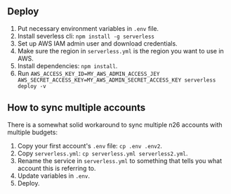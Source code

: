 ## Deploy

1. Put necessary environment variables in `.env` file.
2. Install severless cli: `npm install -g serverless`
3. Set up AWS IAM admin user and download credentials.
4. Make sure the region in `serverless.yml` is the region you want to use in AWS.
5. Install dependencies: `npm install`.
6. Run `AWS_ACCESS_KEY_ID=MY_AWS_ADMIN_ACCESS_JEY AWS_SECRET_ACCESS_KEY=MY_AWS_ADMIN_SECRET_ACCESS_KEY serverless deploy -v`

## How to sync multiple accounts

There is a somewhat solid workaround to sync multiple n26 accounts with multiple budgets:

1. Copy your first account's `.env` file: `cp .env .env2`.
2. Copy `serverless.yml`: `cp serverless.yml serverless2.yml`.
3. Rename the service in `serverless.yml` to something that tells you what account this is referring to.
4. Update variables in `.env`.
5. Deploy.
